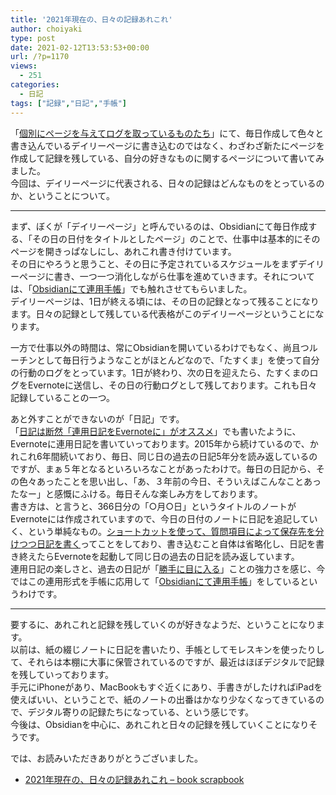 ```yaml
---
title: '2021年現在の、日々の記録あれこれ'
author: choiyaki
type: post
date: 2021-02-12T13:53:53+00:00
url: /?p=1170
views:
  - 251
categories:
  - 日記
tags: ["記録","日記","手帳"]
---
```


<!--
- さて、何を書こうかなー、というところに、discordでの倉下さんの問い。
	- 「そういえば、皆さんは日記や手帳などに日々の記録って残されてますか（デジタルでも可）。」
- というのがあった。これについて書こうかなぁ、と。
- まず、日記書いてる。Evernoteに、連用形式で。
- あとは、家で過ごしてる時はたすくまでログをとってるので、行動の記録が残ってる。
- 仕事中はObsidianにてタスクリストを作成して、それに沿って行動して、なんか思いついたりタスクに関するメモはそこに書き加えている。それが日々の記録ということになりますよね。
-->

「[個別にページを与えてログを取っているものたち][1]」にて、毎日作成して色々と書き込んでいるデイリーページに書き込むのではなく、わざわざ新たにページを作成して記録を残している、自分の好きなものに関するページについて書いてみました。  
今回は、デイリーページに代表される、日々の記録はどんなものをとっているのか、ということについて。

* * *

まず、ぼくが「デイリーページ」と呼んでいるのは、Obsidianにて毎日作成する、「その日の日付をタイトルとしたページ」のことで、仕事中は基本的にそのページを開きっぱなしにし、あれこれ書き付けています。  
その日にやろうと思うこと、その日に予定されているスケジュールをまずデイリーページに書き、一つ一つ消化しながら仕事を進めていきます。それについては、「[Obsidianにて連用手帳][2]」でも触れさせてもらいました。  
デイリーページは、1日が終える頃には、その日の記録となって残ることになります。日々の記録として残している代表格がこのデイリーページということになります。

一方で仕事以外の時間は、常にObsidianを開いているわけでもなく、尚且つルーチンとして毎日行うようなことがほとんどなので、「たすくま」を使って自分の行動のログをとっています。1日が終わり、次の日を迎えたら、たすくまのログをEvernoteに送信し、その日の行動ログとして残しております。これも日々記録していることの一つ。

あと外すことができないのが「日記」です。  
「[日記は断然「連用日記をEvernoteに」がオススメ][3]」でも書いたように、Evernoteに連用日記を書いていっております。2015年から続けているので、かれこれ6年間続いており、毎日、同じ日の過去の日記5年分を読み返しているのですが、まぁ５年となるといろいろなことがあったわけで。毎日の日記から、その色々あったことを思い出し、「あ、３年前の今日、そういえばこんなことあったなー」と感慨にふける。毎日そんな楽しみ方をしております。  
書き方は、と言うと、366日分の「○月○日」というタイトルのノートがEvernoteには作成されていますので、今日の日付のノートに日記を追記していく、という単純なもの。[ショートカットを使って、質問項目によって保存先を分けつつ日記を書く][4]ってことをしており、書き込むこと自体は省略化し、日記を書き終えたらEvernoteを起動して同じ日の過去の日記を読み返しています。  
連用日記の楽しさと、過去の日記が「[勝手に目に入る][5]」ことの強力さを感じ、今ではこの連用形式を手帳に応用して「[Obsidianにて連用手帳][2]」をしているというわけです。

* * *

要するに、あれこれと記録を残していくのが好きなようだ、ということになります。  
以前は、紙の綴じノートに日記を書いたり、手帳としてモレスキンを使ったりして、それらは本棚に大事に保管されているのですが、最近はほぼデジタルで記録を残していっております。  
手元にiPhoneがあり、MacBookもすぐ近くにあり、手書きがしたければiPadを使えばいい、ということで、紙のノートの出番はかなり少なくなってきているので、デジタル寄りの記録たちになっている、という感じです。  
今後は、Obsidianを中心に、あれこれと日々の記録を残していくことになりそうです。

では、お読みいただきありがとうございました。

  * [2021年現在の、日々の記録あれこれ &#8211; book scrapbook][6]

 [1]: https://scrapbox.io/choiyaki-hondana/%E5%80%8B%E5%88%A5%E3%81%AB%E3%83%9A%E3%83%BC%E3%82%B8%E3%82%92%E4%B8%8E%E3%81%88%E3%81%A6%E3%83%AD%E3%82%B0%E3%82%92%E5%8F%96%E3%81%A3%E3%81%A6%E3%81%84%E3%82%8B%E3%82%82%E3%81%AE%E3%81%9F%E3%81%A1
 [2]: https://scrapbox.io/choiyaki-hondana/Obsidian%E3%81%AB%E3%81%A6%E9%80%A3%E7%94%A8%E6%89%8B%E5%B8%B3
 [3]: https://scrapbox.io/choiyaki-hondana/%E6%97%A5%E8%A8%98%E3%81%AF%E6%96%AD%E7%84%B6%E3%80%8C%E9%80%A3%E7%94%A8%E6%97%A5%E8%A8%98%E3%82%92Evernote%E3%81%AB%E3%80%8D%E3%81%8C%E3%82%AA%E3%82%B9%E3%82%B9%E3%83%A1
 [4]: https://scrapbox.io/choiyaki-hondana/%E3%82%B7%E3%83%A7%E3%83%BC%E3%83%88%E3%82%AB%E3%83%83%E3%83%88%E3%82%92%E4%BD%BF%E3%81%A3%E3%81%A6%E3%80%81%E8%B3%AA%E5%95%8F%E9%A0%85%E7%9B%AE%E3%81%AB%E3%82%88%E3%81%A3%E3%81%A6%E4%BF%9D%E5%AD%98%E5%85%88%E3%82%92%E5%88%86%E3%81%91%E3%81%A4%E3%81%A4%E6%97%A5%E8%A8%98%E3%82%92%E6%9B%B8%E3%81%8F
 [5]: https://scrapbox.io/choiyaki-hondana/%E5%8B%9D%E6%89%8B%E3%81%AB%E7%9B%AE%E3%81%AB%E5%85%A5%E3%82%8B
 [6]: https://scrapbox.io/choiyaki-hondana/2021%E5%B9%B4%E7%8F%BE%E5%9C%A8%E3%81%AE%E3%80%81%E6%97%A5%E3%80%85%E3%81%AE%E8%A8%98%E9%8C%B2%E3%81%82%E3%82%8C%E3%81%93%E3%82%8C